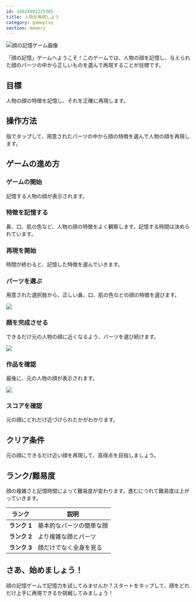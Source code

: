 ```yaml
---
id: 34824992225305
title: 人物を再現しよう
category: gameplay
section: memory
---
```

![顔の記憶ゲーム画像](https://help.studycat.com/hc/article_attachments/34824961331481)

「顔の記憶」ゲームへようこそ！このゲームでは、人物の顔を記憶し、与えられた顔のパーツの中から正しいものを選んで再現することが目標です。

## 目標

人物の顔の特徴を記憶し、それを正確に再現します。

## 操作方法

指でタップして、用意されたパーツの中から顔の特徴を選んで人物の顔を再現します。

## ゲームの進め方

### ゲームの開始

記憶する人物の顔が表示されます。

### 特徴を記憶する

鼻、口、肌の色など、人物の顔の特徴をよく観察します。記憶する時間は決められています。

### 再現を開始

時間が終わると、記憶した特徴を選んでいきます。

### パーツを選ぶ

用意された選択肢から、正しい鼻、口、肌の色などの顔の特徴を選びます。

![](https://help.studycat.com/hc/article_attachments/34824961340697)

### 顔を完成させる

できるだけ元の人物の顔に近くなるよう、パーツを選び続けます。

![](https://help.studycat.com/hc/article_attachments/34824961345177)

### 作品を確認

最後に、元の人物の顔が表示されます。

![](https://help.studycat.com/hc/article_attachments/34824961349017)

### スコアを確認

元の顔にどれだけ近づけられたかがわかります。

## クリア条件

元の顔にできるだけ近い顔を再現して、高得点を目指しましょう。

## ランク/難易度

顔の複雑さと記憶時間によって難易度が変わります。進むにつれて難易度は上がっていきます。

| ランク | 説明 |
| --- | --- |
| **ランク&nbsp;1** | 基本的なパーツの簡単な顔 |
| **ランク&nbsp;2** | より複雑な顔とパーツ |
| **ランク&nbsp;3** | 顔だけでなく全身を見る |

## さあ、始めましょう！

顔の記憶ゲームで記憶力を試してみませんか？スタートをタップして、顔をどれだけ上手に再現できるか挑戦してみましょう！